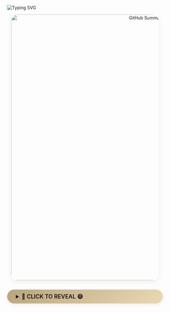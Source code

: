 ![Typing SVG](https://readme-typing-svg.herokuapp.com?color=%23B8A47E&bg=%23121212&center=true&vCenter=true&width=900&lines=Hi+there+👋,+I+am+Zhongwei+Chen.;🎉+Welcome+to+My+Github!;🤖+I'm+interested+in+Multi-modal+and+Cross-view+learning!;💬+Feel+free+to+ask+me+any+questions!)

<!-- 🧠 GitHub Summary 卡片（保持 860px 不变） -->
<div align="center" style="margin-bottom: 30px;">
  <img src="https://github-profile-summary-cards.vercel.app/api/cards/profile-details?username=ISChenawei&theme=transparent" 
       alt="GitHub Summary"
       style="border-radius: 20px; box-shadow: 0 6px 16px rgba(184,164,126,0.15); width: 860px; max-width: 95%;" />
</div>

  <!-- 🐱 金色惊喜按钮 -->
  <details>
    <summary style="background: linear-gradient(135deg, #B8A47E, #EBD9B4);
                    color: #121212;
                    padding: 12px 28px;
                    border-radius: 30px;
                    cursor: pointer;
                    font-size: 18px;
                    font-weight: 600;
                    box-shadow: 0 4px 12px rgba(184,164,126,0.2);
                    transition: all 0.3s ease;
                    margin: 25px 0;">
      🚀 CLICK TO REVEAL 😄
    </summary>
    <div style="margin-top: 20px;">
      <div style="background: #F9F9F9; border-radius: 18px; padding: 25px; box-shadow: 0 6px 20px rgba(184,164,126,0.12);">
        <img src="https://github.com/ISChenawei/ISChenawei/blob/master/cat.gif" 
             alt="Coding Cat" 
             style="border-radius: 15px; 
                    box-shadow: 0 6px 12px rgba(184,164,126,0.1);
                    border: 2px solid rgba(184,164,126,0.15);
                    width: 350px;" />
      </div>
    </div>
  </details>
</div>







